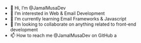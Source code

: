 - 👋 Hi, I’m @JamalMusaDev
- 👀 I’m interested in Web & Email Development
- 🌱 I’m currently learning Email Frameworks & Javascript
- 💞️ I’m looking to collaborate on anything related to front-end development
- 📫 How to reach me @JamalMusaDev on GitHub a 

